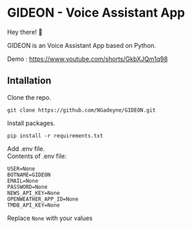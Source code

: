<h1>GIDEON - Voice Assistant App</h1>

Hey there! 👋 

GIDEON is an Voice Assistant App based on Python.

Demo : https://www.youtube.com/shorts/GkbXJQm1q98

<h2>Intallation</h2>

Clone the repo.
```
git clone https://github.com/NGadeyne/GIDEON.git
```

Install packages.
```
pip install -r requirements.txt
```

Add .env file.
</br>Contents of .env file:

```
USER=None
BOTNAME=GIDEON
EMAIL=None
PASSWORD=None
NEWS_API_KEY=None
OPENWEATHER_APP_ID=None
TMDB_API_KEY=None
```

Replace `None` with your values
